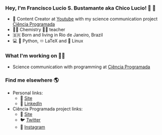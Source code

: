 ### Hey, I'm Francisco Lucio S. Bustamante aka Chico Lucio! :wave: :vulcan_salute:

- :popcorn: Content Creator at [Youtube](https://www.youtube.com/channel/UCrUs_osDl_GaHgUdU7v3YGw) with my science communication project [Ciência Programada](https://cienciaprogramada.com.br)
- :man_scientist: Chemistry :man_teacher: teacher
- :brazil: Born and living in Rio de Janeiro, Brazil
- :computer: :snake: Python, :infinity: LaTeX and :penguin: Linux

### What I'm working on :construction_worker_man:

- Science communication with programming at [Ciência Programada](https://cienciaprogramada.com.br)

### Find me elsewhere :earth_americas:

- Personal links:
  - :rocket: [Site](https://chicolucio.com.br)
  - :briefcase: [LinkedIn](https://www.linkedin.com/in/flsbustamante/)
- Ciência Programada project links:
  - :rocket: [Site](https://cienciaprogramada.com.br)
  - :bird: [Twitter](https://twitter.com/cienciaprog)
  - :camera_flash: [Instagram](https://instagram.com/cienciaprogramada)
